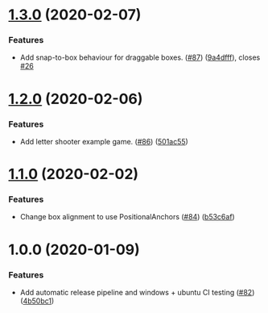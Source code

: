 # [1.3.0](https://github.com/MartinHowarth/shimmer/compare/1.2.0...1.3.0) (2020-02-07)


### Features

* Add snap-to-box behaviour for draggable boxes. ([#87](https://github.com/MartinHowarth/shimmer/issues/87)) ([9a4dfff](https://github.com/MartinHowarth/shimmer/commit/9a4dfff1cccccfd2f75cd6f86e8e5d1cac96505a)), closes [#26](https://github.com/MartinHowarth/shimmer/issues/26)

# [1.2.0](https://github.com/MartinHowarth/shimmer/compare/1.1.0...1.2.0) (2020-02-06)


### Features

* Add letter shooter example game. ([#86](https://github.com/MartinHowarth/shimmer/issues/86)) ([501ac55](https://github.com/MartinHowarth/shimmer/commit/501ac55bbce4d5ee1d66bcff1e6931dd59ace5cf))

# [1.1.0](https://github.com/MartinHowarth/shimmer/compare/1.0.0...1.1.0) (2020-02-02)


### Features

* Change box alignment to use PositionalAnchors ([#84](https://github.com/MartinHowarth/shimmer/issues/84)) ([b53c6af](https://github.com/MartinHowarth/shimmer/commit/b53c6af883aa26a12fa3a2cffd452e86e3ede266))

# 1.0.0 (2020-01-09)


### Features

* Add automatic release pipeline and windows + ubuntu CI testing ([#82](https://github.com/MartinHowarth/shimmer/issues/82)) ([4b50bc1](https://github.com/MartinHowarth/shimmer/commit/4b50bc10582270aa0f8b166bae616c2bcd293922))
